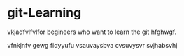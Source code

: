 # git-Learning
vkjadfvlfvlfor begineers who want to learn the git 
 hfghwgf.

vfnkjnfv
gewg
fidyyufu
vsauvaysbva
cvsuvysvr
svjhabsvhj
